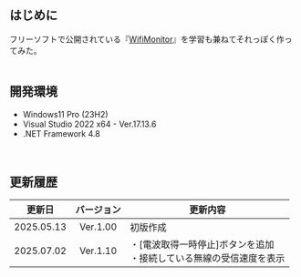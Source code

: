 ## はじめに
フリーソフトで公開されている『[WifiMonitor](https://www.projectgroup.info/software/WifiMonitor.html)』を学習も兼ねてそれっぽく作ってみた。<br>
<br>

## 開発環境
- Windows11 Pro (23H2)
- Visual Studio 2022 x64 - Ver.17.13.6
- .NET Framework 4.8
<br>

## 更新履歴
|更新日|バージョン|<div align="center">更新内容</div>|
:-:|:-:|:-
|2025.05.13|Ver.1.00|初版作成|
|2025.07.02|Ver.1.10|・[電波取得一時停止]ボタンを追加<br>・接続している無線の受信速度を表示|
